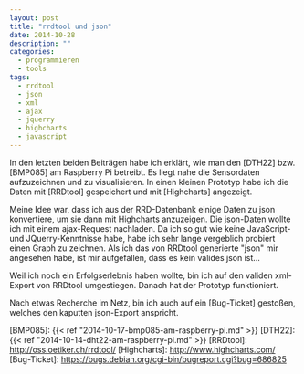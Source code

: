 ```yaml
---
layout: post
title: "rrdtool und json"
date: 2014-10-28
description: ""
categories: 
  - programmieren
  - tools
tags:
  - rrdtool
  - json
  - xml
  - ajax
  - jquerry
  - highcharts
  - javascript
---
```



In den letzten beiden Beiträgen habe ich erklärt, wie man den [DTH22] bzw. [BMP085] am
Raspberry Pi betreibt. Es liegt nahe die Sensordaten aufzuzeichnen und zu 
visualisieren. In einen kleinen Prototyp habe ich die Daten mit [RRDtool] gespeichert und mit [Highcharts]
angezeigt. 

Meine Idee war, dass ich aus der RRD-Datenbank einige Daten zu json konvertiere, um sie dann
mit Highcharts anzuzeigen. Die json-Daten wollte ich mit einem ajax-Request nachladen. Da ich
so gut wie keine JavaScript- und JQuerry-Kenntnisse habe, habe ich sehr lange vergeblich 
probiert einen Graph zu zeichnen. Als ich das von RRDtool generierte "json" mir angesehen
habe, ist mir aufgefallen, dass es kein valides json ist... 

Weil ich noch ein Erfolgserlebnis haben wollte, bin ich auf den validen xml-Export von
RRDtool umgestiegen. Danach hat der Prototyp funktioniert.

Nach etwas Recherche im Netz, bin ich auch auf ein [Bug-Ticket] gestoßen, welches den kaputten
json-Export anspricht.


[BMP085]: {{< ref "2014-10-17-bmp085-am-raspberry-pi.md" >}}
[DTH22]: {{< ref "2014-10-14-dht22-am-raspberry-pi.md" >}}
[RRDtool]: http://oss.oetiker.ch/rrdtool/
[Highcharts]: http://www.highcharts.com/
[Bug-Ticket]: https://bugs.debian.org/cgi-bin/bugreport.cgi?bug=686825
